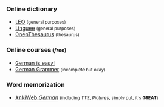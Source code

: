 ### Online dictionary
- [LEO](https://dict.leo.org/german-english/) <small>(general purposes)</small>
- [Linguee](https://www.linguee.com/english-german) <small>(general purposes)</small>
- [OpenThesaurus](https://www.openthesaurus.de/) <small>(thesaurus)</small>

### Online courses <small>(*free*)</small>
- [German is easy!](https://yourdailygerman.com/learn-german-online-course/)
- [German Grammer](https://www.vistawide.com/german/grammar/german_grammar.htm) <small>(incomplete but okay)</small>

### Word memorization
- [AnkiWeb *German*](https://ankiweb.net/shared/decks/german) <small>(including *TTS*, *Pictures*, simply put, it's **GREAT**)</small>
